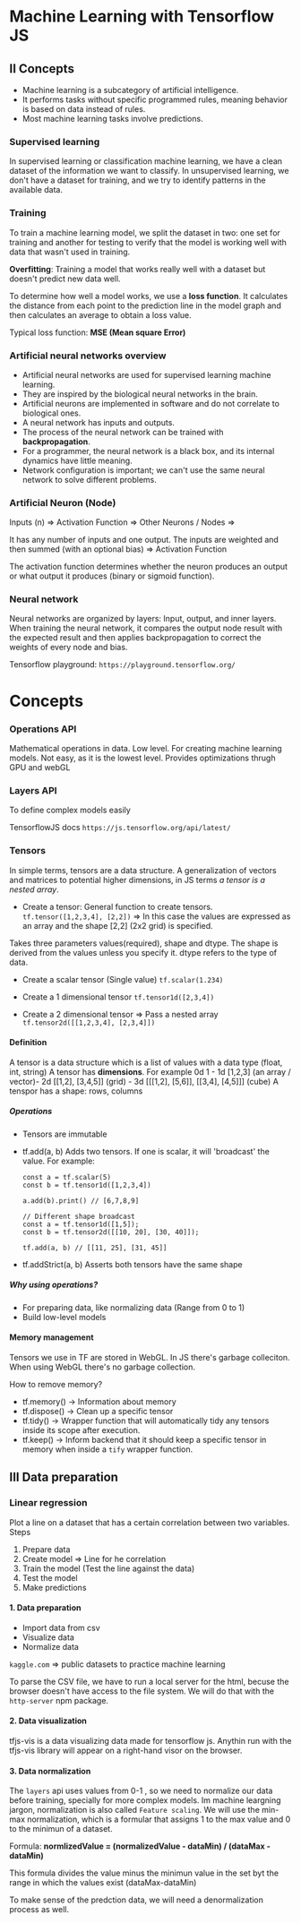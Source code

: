 # Machine Learning with Tensorflow JS

## II Concepts
- Machine learning is a subcategory of artificial intelligence.
- It performs tasks without specific programmed rules, meaning behavior is based on data instead of rules.
- Most machine learning tasks involve predictions.

### Supervised learning
In supervised learning or classification machine learning, we have a clean dataset of the information we want to classify. In unsupervised learning, we don't have a dataset for training, and we try to identify patterns in the available data.

### Training
To train a machine learning model, we split the dataset in two: one set for training and another for testing to verify that the model is working well with data that wasn't used in training.

**Overfitting**: Training a model that works really well with a dataset but doesn't predict new data well.

To determine how well a model works, we use a **loss function**. It calculates the distance from each point to the prediction line in the model graph and then calculates an average to obtain a loss value.

Typical loss function: **MSE (Mean square Error)**

### Artificial neural networks overview
- Artificial neural networks are used for supervised learning machine learning.
- They are inspired by the biological neural networks in the brain.
- Artificial neurons are implemented in software and do not correlate to biological ones.
- A neural network has inputs and outputs.
- The process of the neural network can be trained with **backpropagation**.
- For a programmer, the neural network is a black box, and its internal dynamics have little meaning.
- Network configuration is important; we can't use the same neural network to solve different problems.

### Artificial Neuron (Node)
Inputs (n) => Activation Function => Other Neurons / Nodes =>

It has any number of inputs and one output. The inputs are weighted and then summed (with an optional bias) => Activation Function

The activation function determines whether the neuron produces an output or what output it produces (binary or sigmoid function).

### Neural network
Neural networks are organized by layers: Input, output, and inner layers. When training the neural network, it compares the output node result with the expected result and then applies backpropagation to correct the weights of every node and bias.

Tensorflow playground: `https://playground.tensorflow.org/`


# Concepts

### Operations API
Mathematical operations in data. Low level. For creating machine learning models. Not easy, as it is the lowest level.
Provides optimizations thrugh GPU and webGL

### Layers API
To define complex models easily

TensorflowJS docs
`https://js.tensorflow.org/api/latest/`

### Tensors

In simple terms, tensors are a data structure. A generalization of vectors and matrices to potential higher dimensions, in JS terms *a tensor is a nested array*.

- Create a tensor: General function to create tensors. 
`tf.tensor([1,2,3,4], [2,2])` => In this case the values are expressed as an array and the shape [2,2] (2x2 grid) is specified.

Takes three parameters values(required), shape and dtype. The shape is derived from the values unless you specify it. dtype refers to the type of data.

- Create a scalar tensor (Single value)
`tf.scalar(1.234)`

- Create a 1 dimensional tensor
`tf.tensor1d([2,3,4])`

- Create a 2 dimensional tensor => Pass a nested array
`tf.tensor2d([[1,2,3,4], [2,3,4]])`

#### Definition
A tensor is a data structure which is a list of values with a data type (float, int, string)
A tensor has **dimensions**. For example 0d 1 - 1d [1,2,3] (an array / vector)- 2d [[1,2], [3,4,5]] (grid)  - 3d [[[1,2], [5,6]], [[3,4], [4,5]]] (cube)
A tenspor has a shape: rows, columns

##### Operations

- Tensors are immutable

- tf.add(a, b)
    Adds two tensors. If one is scalar, it will 'broadcast' the value. For example:
    ```
    const a = tf.scalar(5)
    const b = tf.tensor1d([1,2,3,4])

    a.add(b).print() // [6,7,8,9]

    // Different shape broadcast
    const a = tf.tensor1d([1,5]);
    const b = tf.tensor2d([[10, 20], [30, 40]]);

    tf.add(a, b) // [[11, 25], [31, 45]]
    ```

- tf.addStrict(a, b)
    Asserts both tensors have the same shape

##### Why using operations?
- For preparing data, like normalizing data (Range from 0 to 1)
- Build low-level models

#### Memory management
Tensors we use in TF are stored in WebGL.
In JS there's garbage colleciton. When using WebGL there's no garbage collection.

How to remove memory?

- tf.memory() -> Information about memory
- tf.dispose() -> Clean up a specific tensor
- tf.tidy() -> Wrapper function that will automatically tidy any tensors inside its scope after execution.
- tf.keep() -> Inform backend that it should keep a specific tensor in memory when inside a `tify` wrapper function.


## III Data preparation

### Linear regression
Plot a line on a dataset that has a certain correlation between two variables.
Steps
1. Prepare data
2. Create model => Line for he correlation
3. Train the model (Test the line against the data)
4. Test the model
5. Make predictions

#### 1. Data preparation
- Import data from csv
- Visualize data
- Normalize data

`kaggle.com` => public datasets to practice machine learning

To parse the CSV file, we have to run a local server for the html, becuse the browser doesn't have access to the file system. We will do that with the `http-server` npm package.

#### 2. Data visualization
tfjs-vis is a data visualizing data made for tensorflow js. Anythin run with the tfjs-vis library will appear on a right-hand visor on the browser.

#### 3. Data normalization
The `layers` api uses values from 0-1 , so we need to normalize our data before training, specially for more complex models.
Im machine leargning jargon, normalization is also called `Feature scaling`. We will use the min-max normalization, which is a formular that assigns
1 to the max value and 0 to the minimun of a dataset.

Formula:
**normlizedValue = (normalizedValue - dataMin) / (dataMax - dataMin)**

This formula divides the value minus the minimun value in the set byt the range in which the values exist (dataMax-dataMin)

To make sense of the predction data, we will need a denormalization process as well.